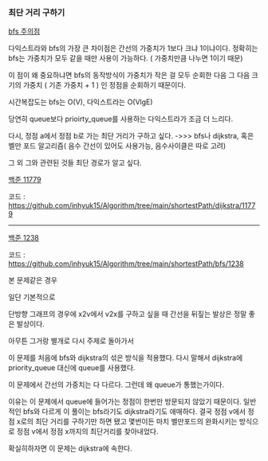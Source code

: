 ### 최단 거리 구하기


[bfs 주의점](https://github.com/inhyuk15/Algorithm/tree/main/shortestPath/bfs/12851)

다익스트라와 bfs의 가장 큰 차이점은 간선의 가중치가 1보다 크냐 1이냐이다.
정확히는 bfs는 가중치가 모두 같을 때만 사용이 가능하다. ( 가중치만큼 나누면 1이기 때문)

이 점이 왜 중요하냐면 bfs의 동작방식이 가중치가 작은 걸 모두 순회한 다음 그 다음 크기의 가중치 ( 기존 가중치 + 1 ) 인 정점을 순회하기 때문이다.


시간복잡도는 bfs는 O(V), 다익스트라는 O(VlgE)

당연히 queue보다 prioirty_queue를 사용하는 다익스트라가 조금 더 느리다.




다시, 정점 a에서 정점 b로 가는 최단 거리가 구하고 싶다.
->>> bfs나 dijkstra, 혹은 벨만 포드 알고리즘( 음수 간선이 있어도 사용가능, 음수사이클은 따로 고려)

그 외 그와 관련된 것들
최단 경로가 알고 싶다. 

[백준 11779](https://www.acmicpc.net/problem/11779)

코드 : https://github.com/inhyuk15/Algorithm/tree/main/shortestPath/dijkstra/11779




---




[백준 1238](https://www.acmicpc.net/problem/1238)

코드 : https://github.com/inhyuk15/Algorithm/tree/main/shortestPath/bfs/1238

본 문제같은 경우 

일단 기본적으로

단방향 그래프의 경우에 x2v에서 v2x를 구하고 싶을 때
간선을 뒤짚는 발상은 정말 좋은 발상이다.


아무튼 그거랑 별개로 다시 주제로 돌아가서




이 문제를 처음에 bfs와 dijkstra의 섞은 방식을 적용했다.
다시 말해서 dijkstra에 priority_queue 대신에 queue를 사용했다.

이 문제에서 간선의 가중치는 다 다르다.
그런데 왜 queue가 통했는가이다.

이유는 이 문제에서 queue에 들어가는 정점이 한번만 방문되지 않았기 때문이다.
일반적인 bfs와 다르게 이 풀이는 bfs라기도 dijkstra라기도 애매하다.
결국 정점 v에서 정점 x로의 최단 거리를 구하기만 하면 됐고 몇번이든
마치 벨만포드의 완화시키는 방식으로 정점 v에서 정점 x까지의 최단거리를 찾아내었다.

확실히하자면 이 문제는 dijkstra에 속한다.
